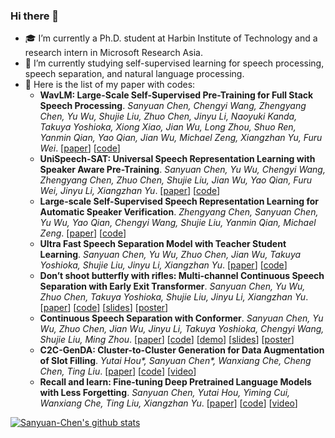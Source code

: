 ### Hi there 👋

- 🎓 I’m currently a Ph.D. student at Harbin Institute of Technology and a research intern in Microsoft Research Asia.
- 🌱 I’m currently studying self-supervised learning for speech processing, speech separation, and natural language processing.
- 📄 Here is the list of my paper with codes:
   - **WavLM: Large-Scale Self-Supervised Pre-Training for Full Stack Speech Processing**. _Sanyuan Chen, Chengyi Wang, Zhengyang Chen, Yu Wu, Shujie Liu, Zhuo Chen, Jinyu Li, Naoyuki Kanda, Takuya Yoshioka, Xiong Xiao, Jian Wu, Long Zhou, Shuo Ren, Yanmin Qian, Yao Qian, Jian Wu, Michael Zeng, Xiangzhan Yu, Furu Wei_. [[paper](https://arxiv.org/abs/2110.13900)] [[code](https://aka.ms/wavlm)]
   - **UniSpeech-SAT: Universal Speech Representation Learning with Speaker Aware Pre-Training**. _Sanyuan Chen, Yu Wu, Chengyi Wang, Zhengyang Chen, Zhuo Chen, Shujie Liu, Jian Wu, Yao Qian, Furu Wei, Jinyu Li, Xiangzhan Yu_. [[paper](https://arxiv.org/abs/2110.05752)] [[code](https://github.com/microsoft/UniSpeech)]
   - **Large-scale Self-Supervised Speech Representation Learning for Automatic Speaker Verification**. _Zhengyang Chen, Sanyuan Chen, Yu Wu, Yao Qian, Chengyi Wang, Shujie Liu, Yanmin Qian, Michael Zeng_. [[paper](https://arxiv.org/abs/2110.05777)] [[code](https://github.com/microsoft/UniSpeech)]
   - **Ultra Fast Speech Separation Model with Teacher Student Learning**. _Sanyuan Chen, Yu Wu, Zhuo Chen, Jian Wu, Takuya Yoshioka, Shujie Liu, Jinyu Li, Xiangzhan Yu_. [[paper](https://www.isca-speech.org/archive/pdfs/interspeech_2021/chen21l_interspeech.pdf)] [[code](https://github.com/Sanyuan-Chen/CSS_with_TSTransformer)]
   - **Don’t shoot butterfly with rifles: Multi-channel Continuous Speech Separation with Early Exit Transformer**. _Sanyuan Chen, Yu Wu, Zhuo Chen, Takuya Yoshioka, Shujie Liu, Jinyu Li, Xiangzhan Yu_. [[paper](https://ieeexplore.ieee.org/document/9413933)] [[code](https://github.com/Sanyuan-Chen/CSS_with_EETransformer)] [[slides](https://sigport.org/documents/dont-shoot-butterfly-rifles-multi-channel-continuous-speech-separation-early-exit)] [[poster](https://sigport.org/documents/dont-shoot-butterfly-rifles-multi-channel-continuous-speech-separation-early-exit-0)]
   - **Continuous Speech Separation with Conformer**. _Sanyuan Chen, Yu Wu, Zhuo Chen, Jian Wu, Jinyu Li, Takuya Yoshioka, Chengyi Wang, Shujie Liu, Ming Zhou_. [[paper](https://ieeexplore.ieee.org/document/9413423)] [[code](https://github.com/Sanyuan-Chen/CSS_with_Conformer)] [[demo](https://www.youtube.com/watch?v=WRfPBnWc2qQ&t=3s)] [[slides](https://sigport.org/documents/continuous-speech-separation-conformer-0)] [[poster](https://sigport.org/documents/continuous-speech-separation-conformer)]
   - **C2C-GenDA: Cluster-to-Cluster Generation for Data Augmentation of Slot Filling**. _Yutai Hou*, Sanyuan Chen*, Wanxiang Che, Cheng Chen, Ting Liu_. [[paper](https://www.aaai.org/AAAI21Papers/AAAI-10147.HouY.pdf)] [[code](https://github.com/Sanyuan-Chen/C2C-DA)] [[video](https://slideslive.com/38949311/c2cgenda-clustertocluster-generation-for-data-augmentation-of-slot-filling)]
   - **Recall and learn: Fine-tuning Deep Pretrained Language Models with Less Forgetting**. _Sanyuan Chen, Yutai Hou, Yiming Cui, Wanxiang Che, Ting Liu, Xiangzhan Yu_. [[paper](https://aclanthology.org/2020.emnlp-main.634)] [[code](https://github.com/Sanyuan-Chen/RecAdam)] [[video](https://slideslive.com/38938976/recall-and-learn-finetuning-deep-pretrained-language-models-with-less-forgetting)]

[![Sanyuan-Chen's github stats](https://github-readme-stats.vercel.app/api?username=Sanyuan-Chen)](https://github.com/Sanyuan-Chen/github-readme-stats)


<!--
**Sanyuan-Chen/Sanyuan-Chen** is a ✨ _special_ ✨ repository because its `README.md` (this file) appears on your GitHub profile.

Here are some ideas to get you started:

- 🔭 I’m currently working on ...
- 🌱 I’m currently learning ...
- 👯 I’m looking to collaborate on ...
- 🤔 I’m looking for help with ...
- 💬 Ask me about ...
- 📫 How to reach me: ...
- 😄 Pronouns: ...
- ⚡ Fun fact: ...
-->
